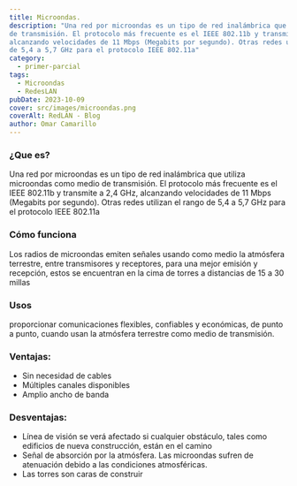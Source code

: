```yaml
---
title: Microondas.
description: "Una red por microondas es un tipo de red inalámbrica que utiliza microondas como medio
de transmisión. El protocolo más frecuente es el IEEE 802.11b y transmite a 2,4 GHz,
alcanzando velocidades de 11 Mbps (Megabits por segundo). Otras redes utilizan el rango
de 5,4 a 5,7 GHz para el protocolo IEEE 802.11a"
category:
  - primer-parcial
tags:
  - Microondas
  - RedesLAN
pubDate: 2023-10-09
cover: src/images/microondas.png
coverAlt: RedLAN - Blog
author: Omar Camarillo
---
```

### ¿Que es?
Una red por microondas es un tipo de red inalámbrica que utiliza microondas como medio
de transmisión. El protocolo más frecuente es el IEEE 802.11b y transmite a 2,4 GHz,
alcanzando velocidades de 11 Mbps (Megabits por segundo). Otras redes utilizan el rango
de 5,4 a 5,7 GHz para el protocolo IEEE 802.11a

### Cómo funciona
Los radios de microondas emiten señales usando como medio la atmósfera terrestre, entre
transmisores y receptores, para una mejor emisión y recepción, estos se encuentran en la
cima de torres a distancias de 15 a 30 millas

### Usos
proporcionar comunicaciones flexibles, confiables y económicas, de punto a punto, cuando
usan la atmósfera terrestre como medio de transmisión.

### Ventajas:
 - Sin necesidad de cables
 - Múltiples canales disponibles
 - Amplio ancho de banda
### Desventajas:
 - Línea de visión se verá afectado si cualquier obstáculo, tales como edificios de nueva
construcción, están en el camino
 - Señal de absorción por la atmósfera. Las microondas sufren de atenuación debido a las
condiciones atmosféricas.
 - Las torres son caras de construir
